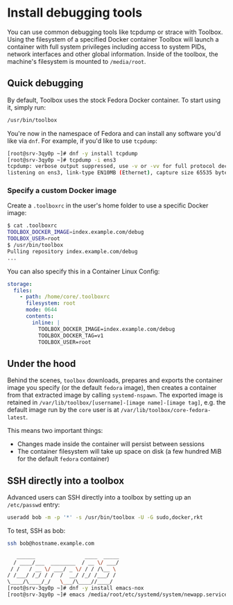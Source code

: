 # Install debugging tools

You can use common debugging tools like tcpdump or strace with Toolbox. Using the filesystem of a specified Docker container Toolbox will launch a container with full system privileges including access to system PIDs, network interfaces and other global information. Inside of the toolbox, the machine's filesystem is mounted to `/media/root`.

## Quick debugging

By default, Toolbox uses the stock Fedora Docker container. To start using it, simply run:

```sh
/usr/bin/toolbox
```

You're now in the namespace of Fedora and can install any software you'd like via `dnf`. For example, if you'd like to use `tcpdump`:

```sh
[root@srv-3qy0p ~]# dnf -y install tcpdump
[root@srv-3qy0p ~]# tcpdump -i ens3
tcpdump: verbose output suppressed, use -v or -vv for full protocol decode
listening on ens3, link-type EN10MB (Ethernet), capture size 65535 bytes
```

### Specify a custom Docker image

Create a `.toolboxrc` in the user's home folder to use a specific Docker image:

```sh
$ cat .toolboxrc
TOOLBOX_DOCKER_IMAGE=index.example.com/debug
TOOLBOX_USER=root
$ /usr/bin/toolbox
Pulling repository index.example.com/debug
...
```

You can also specify this in a Container Linux Config:

```yaml
storage:
  files:
    - path: /home/core/.toolboxrc
      filesystem: root
      mode: 0644
      contents:
        inline: |
          TOOLBOX_DOCKER_IMAGE=index.example.com/debug
          TOOLBOX_DOCKER_TAG=v1
          TOOLBOX_USER=root
```

## Under the hood

Behind the scenes, `toolbox` downloads, prepares and exports the container
image you specify (or the default `fedora` image), then creates a container
from that extracted image by calling `systemd-nspawn`.  The exported
image is retained in
`/var/lib/toolbox/[username]-[image name]-[image tag]`, e.g. the default
image run by the `core` user is at `/var/lib/toolbox/core-fedora-latest`.  

This means two important things:

* Changes made inside the container will persist between sessions
* The container filesystem will take up space on disk (a few hundred MiB
for the default `fedora` container)

## SSH directly into a toolbox

Advanced users can SSH directly into a toolbox by setting up an `/etc/passwd` entry:

```sh
useradd bob -m -p '*' -s /usr/bin/toolbox -U -G sudo,docker,rkt
```

To test, SSH as bob:

```sh
ssh bob@hostname.example.com

   ______                ____  _____
  / ____/___  ________  / __ \/ ___/
 / /   / __ \/ ___/ _ \/ / / /\__ \
/ /___/ /_/ / /  /  __/ /_/ /___/ /
\____/\____/_/   \___/\____//____/
[root@srv-3qy0p ~]# dnf -y install emacs-nox
[root@srv-3qy0p ~]# emacs /media/root/etc/systemd/system/newapp.service
```
